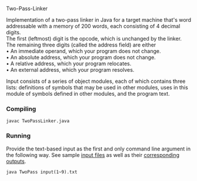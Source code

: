 Two-Pass-Linker


Implementation of a two-pass linker in Java for a target machine that's word addressable with a memory of 200 words, each consisting of 4 decimal digits.  
The first (leftmost) digit is the opcode, which is unchanged by the linker. The remaining three digits (called the address
field) are either  
• An immediate operand, which your program does not change.  
• An absolute address, which your program does not change.  
• A relative address, which your program relocates.  
• An external address, which your program resolves.  
  
Input consists of a series of object modules, each of which contains three lists: definitions of symbols that may be
used in other modules, uses in this module of symbols defined in other modules, and the program text.
  
### Compiling
```
javac TwoPassLinker.java
```

### Running
Provide the text-based input as the first and only command line argument in the following way. See sample [input files](/input) as well as their [corresponding outputs](/output).
```
java TwoPass input(1~9).txt
```
